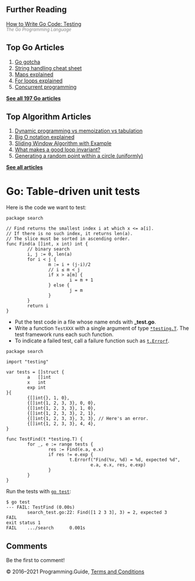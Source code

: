 



## Further Reading

[How to Write Go Code: Testing](https://golang.org/doc/code.html#Testing)  
<span style="color: grey; font-style: italic; font-size: smaller">The Go Programming Language</span>

## Top Go Articles

1.  [Go gotcha](go-gotcha.html)
2.  [String handling cheat sheet](string-functions-reference-cheat-sheet.html)
3.  [Maps explained](maps-explained.html)
4.  [For loops explained](for-loop.html)
5.  [Concurrent programming](go-concurrency-tutorial.html)

[**See all 197 Go articles**](index.html)



## Top Algorithm Articles

1.  [Dynamic programming vs memoization vs tabulation](../dynamic-programming-vs-memoization-vs-tabulation.html)
2.  [Big O notation explained](../big-o-notation-explained.html)
3.  [Sliding Window Algorithm with Example](../sliding-window-example.html)
4.  [What makes a good loop invariant?](../what-makes-a-good-loop-invariant.html)
5.  [Generating a random point within a circle (uniformly)](../random-point-within-circle.html)

[**See all articles**](../index.html)

# Go: Table-driven unit tests

Here is the code we want to test:

    package search

    // Find returns the smallest index i at which x <= a[i].
    // If there is no such index, it returns len(a).
    // The slice must be sorted in ascending order.
    func Find(a []int, x int) int {
            // binary search
            i, j := 0, len(a)
            for i < j {
                    m := i + (j-i)/2
                    // i ≤ m < j
                    if x > a[m] {
                            i = m + 1
                    } else {
                            j = m
                    }
            }
            return i
    }

- Put the test code in a file whose name ends with **\_test.go**.
- Write a function `TestXXX` with a single argument of type [`*testing.T`](https://golang.org/pkg/testing/#T). The test framework runs each such function.
- To indicate a failed test, call a failure function such as [`t.Errorf`](https://golang.org/pkg/testing/#T.Errorf).

<!-- -->

    package search

    import "testing"

    var tests = []struct {
            a   []int
            x   int
            exp int
    }{
            {[]int{}, 1, 0},
            {[]int{1, 2, 3, 3}, 0, 0},
            {[]int{1, 2, 3, 3}, 1, 0},
            {[]int{1, 2, 3, 3}, 2, 1},
            {[]int{1, 2, 3, 3}, 3, 3}, // Here's an error.
            {[]int{1, 2, 3, 3}, 4, 4},
    }

    func TestFind(t *testing.T) {
            for _, e := range tests {
                    res := Find(e.a, e.x)
                    if res != e.exp {
                            t.Errorf("Find(%v, %d) = %d, expected %d",
                                    e.a, e.x, res, e.exp)
                    }
            }
    }

Run the tests with [`go test`](https://golang.org/cmd/go/#hdr-Test_packages):

    $ go test
    --- FAIL: TestFind (0.00s)
            search_test.go:22: Find([1 2 3 3], 3) = 2, expected 3
    FAIL
    exit status 1
    FAIL    .../search      0.001s

## Comments

Be the first to comment!

© 2016–2021 Programming.Guide, [Terms and Conditions](../terms-and-conditions.html)
